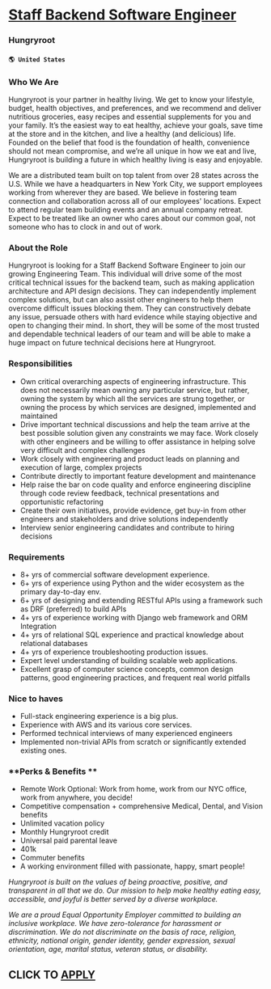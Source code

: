 # [Staff Backend Software Engineer](https://www.remotewlb.com/apply/staff-backend-software-engineer-76269)  
### Hungryroot  
#### `🌎 United States`  

### **Who We Are**

Hungryroot is your partner in healthy living. We get to know your lifestyle, budget, health objectives, and preferences, and we recommend and deliver nutritious groceries, easy recipes and essential supplements for you and your family. It’s the easiest way to eat healthy, achieve your goals, save time at the store and in the kitchen, and live a healthy (and delicious) life. Founded on the belief that food is the foundation of health, convenience should not mean compromise, and we’re all unique in how we eat and live, Hungryroot is building a future in which healthy living is easy and enjoyable.

We are a distributed team built on top talent from over 28 states across the U.S. While we have a headquarters in New York City, we support employees working from wherever they are based. We believe in fostering team connection and collaboration across all of our employees' locations. Expect to attend regular team building events and an annual company retreat. Expect to be treated like an owner who cares about our common goal, not someone who has to clock in and out of work.

###  **About the Role**

Hungryroot is looking for a Staff Backend Software Engineer to join our growing Engineering Team. This individual will drive some of the most critical technical issues for the backend team, such as making application architecture and API design decisions. They can independently implement complex solutions, but can also assist other engineers to help them overcome difficult issues blocking them. They can constructively debate any issue, persuade others with hard evidence while staying objective and open to changing their mind. In short, they will be some of the most trusted and dependable technical leaders of our team and will be able to make a huge impact on future technical decisions here at Hungryroot.

###  **Responsibilities**

  * Own critical overarching aspects of engineering infrastructure. This does not necessarily mean owning any particular service, but rather, owning the system by which all the services are strung together, or owning the process by which services are designed, implemented and maintained
  * Drive important technical discussions and help the team arrive at the best possible solution given any constraints we may face. Work closely with other engineers and be willing to offer assistance in helping solve very difficult and complex challenges
  * Work closely with engineering and product leads on planning and execution of large, complex projects
  * Contribute directly to important feature development and maintenance
  * Help raise the bar on code quality and enforce engineering discipline through code review feedback, technical presentations and opportunistic refactoring
  * Create their own initiatives, provide evidence, get buy-in from other engineers and stakeholders and drive solutions independently
  * Interview senior engineering candidates and contribute to hiring decisions

###  **Requirements**

  * 8+ yrs of commercial software development experience.
  * 6+ yrs of experience using Python and the wider ecosystem as the primary day-to-day env.
  * 6+ yrs of designing and extending RESTful APIs using a framework such as DRF (preferred) to build APIs
  * 4+ yrs of experience working with Django web framework and ORM Integration
  * 4+ yrs of relational SQL experience and practical knowledge about relational databases
  * 4+ yrs of experience troubleshooting production issues.
  * Expert level understanding of building scalable web applications.
  * Excellent grasp of computer science concepts, common design patterns, good engineering practices, and frequent real world pitfalls

### Nice to haves

  * Full-stack engineering experience is a big plus.
  * Experience with AWS and its various core services.
  * Performed technical interviews of many experienced engineers
  * Implemented non-trivial APIs from scratch or significantly extended existing ones.

###  **Perks & Benefits **

  * Remote Work Optional: Work from home, work from our NYC office, work from anywhere, you decide!
  * Competitive compensation + comprehensive Medical, Dental, and Vision benefits
  * Unlimited vacation policy
  * Monthly Hungryroot credit
  * Universal paid parental leave
  * 401k
  * Commuter benefits 
  * A working environment filled with passionate, happy, smart people!

 _Hungryroot is built on the values of being proactive, positive, and transparent in all that we do. Our mission to help make healthy eating easy, accessible, and joyful is better served by a diverse workplace._

 _We are a proud Equal Opportunity Employer committed to building an inclusive workplace. We have zero-tolerance for harassment or discrimination. We do not discriminate on the basis of race, religion, ethnicity, national origin, gender identity, gender expression, sexual orientation, age, marital status, veteran status, or disability._

  
## CLICK TO [APPLY](https://www.remotewlb.com/apply/staff-backend-software-engineer-76269)

